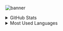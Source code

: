 ![banner]([https://miro.medium.com/max/800/1*RIANcAESOEI6IbMbxvE5Aw.jpeg](https://www.hiddenbrains.com/blog/wp-content/uploads/2018/06/Building-Applications-with-Kotlin-min.jpg))

<details>
  <summary>GitHub Stats</summary>
  <img align="left" alt="AmirHussein soori GitHub Stats" src="https://github-readme-stats.vercel.app/api?username=amirhusseinSSoori&show_icons=true&hide_border=true" />
</details>
<details>
  <summary>Most Used Languages</summary>
  <img align="left" alt="AmirHussein soori GitHub Top Languages" src="https://github-readme-stats.vercel.app/api/top-langs/?username=amirhusseinSSoori&hide_border=true" />
</details>

<!--
https://github-readme-stats.vercel.app/api?username=amirhusseinSSoori&show_icons=true)
**amirhusseinSSoori/amirhusseinSSoori** is a ✨ _special_ ✨ repository because its `README.md` (this file) appears on your GitHub profile.
![Anurag's GitHub stats](https://github-readme-stats.vercel.app/api?username=amirhusseinSSoori&count_private=true&theme=flag-india)
Here are some ideas to get you started:

- 🔭 I’m currently working on ...
- 🌱 I’m currently learning ...
- 👯 I’m looking to collaborate on ...
- 🤔 I’m looking for help with ...
- 💬 Ask me about ...
- 📫 How to reach me: ...
- 😄 Pronouns: ...
- ⚡ Fun fact: ...
-->
